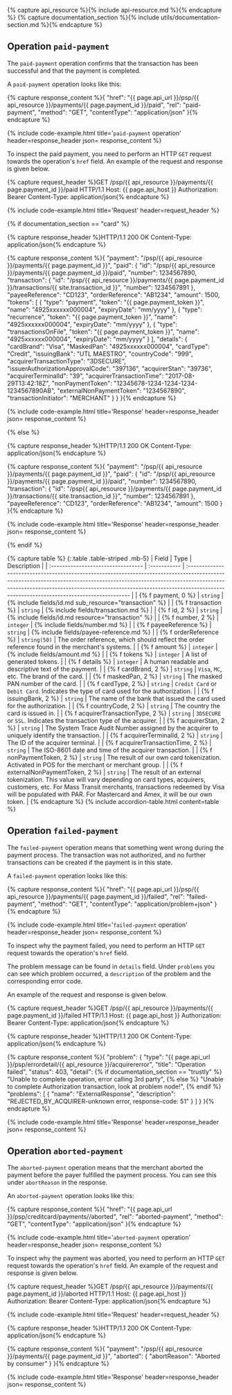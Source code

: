 {% capture api_resource %}{% include api-resource.md %}{% endcapture %}
{% capture documentation_section %}{% include utils/documentation-section.md %}{% endcapture %}

## Operation `paid-payment`

The `paid-payment` operation confirms that the transaction has been successful
and that the payment is completed.

A `paid-payment` operation looks like this:

{% capture response_content %}{
   "href": "{{ page.api_url }}/psp/{{ api_resource }}/payments/{{ page.payment_id }}/paid",
   "rel": "paid-payment",
   "method": "GET",
   "contentType": "application/json"
}{% endcapture %}

{% include code-example.html
    title='`paid-payment` operation'
    header=response_header
    json= response_content
    %}

To inspect the paid payment, you need to perform an HTTP `GET` request
towards the operation's `href` field. An example of the request and
response is given below.

{% capture request_header %}GET /psp/{{ api_resource }}/payments/{{ page.payment_id }}/paid HTTP/1.1
Host: {{ page.api_host }}
Authorization: Bearer <AccessToken>
Content-Type: application/json{% endcapture %}

{% include code-example.html
    title='Request'
    header=request_header
    %}

{% if documentation_section == "card" %}

{% capture response_header %}HTTP/1.1 200 OK
Content-Type: application/json{% endcapture %}

{% capture response_content %}{
    "payment": "/psp/{{ api_resource }}/payments/{{ page.payment_id }}",
    "paid": {
        "id": "/psp/{{ api_resource }}/payments/{{ page.payment_id }}/paid",
        "number": 1234567890,
        "transaction": {
            "id": "/psp/{{ api_resource }}/payments/{{ page.payment_id }}/transactions/{{ site.transaction_id }}",
            "number": 1234567891
        },
        "payeeReference": "CD123",
        "orderReference": "AB1234",
        "amount": 1500,
        "tokens": [
            {
                "type": "payment",
                "token": "{{ page.payment_token }}",
                "name": "4925xxxxxx000004",
                "expiryDate": "mm/yyyy"
            },
            {
                "type": "recurrence",
                "token": "{{ page.payment_token }}",
                "name": "4925xxxxxx000004",
                "expiryDate": "mm/yyyy"
            },
            {
                "type": "transactionsOnFile",
                "token": "{{ page.payment_token }}",
                "name": "4925xxxxxx000004",
                "expiryDate": "mm/yyyy"
            }
        ],
        "details": {
            "cardBrand": "Visa",
            "MaskedPan": "4925xxxxxx000004",
            "cardType": "Credit",
            "issuingBank": "UTL MAESTRO",
            "countryCode": "999",
            "acquirerTransactionType": "3DSECURE",
            "issuerAuthorizationApprovalCode": "397136",
            "acquirerStan": "39736",
            "acquirerTerminalId": "39",
            "acquirerTransactionTime": "2017-08-29T13:42:18Z",
            "nonPaymentToken": "12345678-1234-1234-1234-1234567890AB",
            "externalNonPaymentToken": "1234567890",
            "transactionInitiator": "MERCHANT"
        }
    }
}{% endcapture %}

{% include code-example.html
    title='Response'
    header=response_header
    json= response_content
    %}

{% else %}

{% capture response_header %}HTTP/1.1 200 OK
Content-Type: application/json{% endcapture %}

{% capture response_content %}{
    "payment": "/psp/{{ api_resource }}/payments/{{ page.payment_id }}",
    "paid": {
        "id": "/psp/{{ api_resource }}/payments/{{ page.payment_id }}/paid",
        "number": 1234567890,
        "transaction": {
            "id": "/psp{{ api_resource }}/payments/{{ page.payment_id }}/transactions/{{ site.transaction_id }}",
            "number": 1234567891
        },
        "payeeReference": "CD123",
        "orderReference": "AB1234",
        "amount": 1500
    }
}{% endcapture %}

{% include code-example.html
    title='Response'
    header=response_header
    json= response_content
    %}

{% endif %}

{% capture table %}
{:.table .table-striped .mb-5}
| Field                              | Type         | Description                                                                                                                                                                                                                                                                                          |
| :--------------------------------- | :----------- | :--------------------------------------------------------------------------------------------------------------------------------------------------------------------------------------------------------------------------------------------------------------------------------------------------- |
| {% f payment, 0 %}                          | `string`     | {% include fields/id.md sub_resource="transaction" %}                                                                                                                                                                                                                                     |
| {% f transaction %}              | `string`     | {% include fields/transaction.md %}                                                                                                                                                                                                                        |
| {% f id, 2 %}                      | `string`     | {% include fields/id.md resource="transaction" %}                                                                                                                                                                                                                                         |
| {% f number, 2 %}                  | `integer`    | {% include fields/number.md %}                                                                                         |
| {% f payeeReference %}           | `string`     | {% include fields/payee-reference.md %}                                                                                                                                                                                                       |
| {% f orderReference %}           | `string(50)` | The order reference, which should reflect the order reference found in the merchant's systems.                                                                                                                                                                                                              |
| {% f amount %}                   | `integer`    | {% include fields/amount.md %}                                                                                                                                                                                                                                                            |
| {% f tokens %}                   | `integer`    | A list of generated tokens.                                                                                                                                                                                                                                                                            |
| {% f details %}                  | `integer`    | A human readable and descriptive text of the payment.                                                                                                                                                                                                                                                |
| {% f cardBrand, 2 %}               | `string`     | `Visa`, `MC`, etc. The brand of the card.                                                                                                                                                                                                                                                            |
| {% f maskedPan, 2 %}               | `string`     | The masked PAN number of the card.                                                                                                                                                                                                                                                                   |
| {% f cardType, 2 %}                | `string`     | `Credit Card` or `Debit Card`. Indicates the type of card used for the authorization.                                                                                                                                                                                                                |
| {% f issuingBank, 2 %}             | `string`     | The name of the bank that issued the card used for the authorization.                                                                                                                                                                                                                                |
| {% f countryCode, 2 %}             | `string`     | The country the card is issued in.                                                                                                                                                                                                                                                                   |
| {% f acquirerTransactionType, 2 %} | `string`     | `3DSECURE` or `SSL`. Indicates the transaction type of the acquirer.                                                                                                                                                                                                                                 |
| {% f acquirerStan, 2 %}            | `string`     | The System Trace Audit Number assigned by the acquirer to uniquely identify the transaction.                                                                                                                                                                                                         |
| {% f acquirerTerminalId, 2 %}      | `string`     | The ID of the acquirer terminal.                                                                                                                                                                                                                                                                     |
| {% f acquirerTransactionTime, 2 %} | `string`     | The ISO-8601 date and time of the acquirer transaction.                                                                                                                                                                                                                                              |
| {% f nonPaymentToken, 2 %}         | `string`     | The result of our own card tokenization. Activated in POS for the merchant or merchant group.                                                                                                                                                                                                     |
| {% f externalNonPaymentToken, 2 %} | `string`     | The result of an external tokenization. This value will vary depending on card types, acquirers, customers, etc. For Mass Transit merchants, transactions redeemed by Visa will be populated with PAR. For Mastercard and Amex, it will be our own token. |
{% endcapture %}
{% include accordion-table.html content=table %}

## Operation `failed-payment`

The `failed-payment` operation means that something went wrong during the
payment process. The transaction was not authorized, and no further transactions
can be created if the payment is in this state.

A `failed-payment` operation looks like this:

{% capture response_content %}{
   "href": "{{ page.api_url }}/psp/{{ api_resource }}/payments/{{ page.payment_id }}/failed",
   "rel": "failed-payment",
   "method": "GET",
   "contentType": "application/problem+json"
}{% endcapture %}

{% include code-example.html
    title='`failed-payment` operation'
    header=response_header
    json= response_content
    %}

To inspect why the payment failed, you need to perform an HTTP `GET` request
towards the operation's `href` field.

The problem message can be found in `details` field. Under `problems` you can
see which problem occurred, a `description` of the problem and the corresponding
error code.

An example of the request and response is given below.

{% capture request_header %}GET /psp/{{ api_resource }}/payments/{{ page.payment_id }}/failed HTTP/1.1
Host: {{ page.api_host }}
Authorization: Bearer <AccessToken>
Content-Type: application/json{% endcapture %}

{% capture response_header %}HTTP/1.1 200 OK
Content-Type: application/json{% endcapture %}

{% capture response_content %}{
    "problem": {
        "type": "{{ page.api_url }}/psp/errordetail/{{ api_resource }}/acquirererror",
        "title": "Operation failed",
        "status": 403,
        "detail": {% if documentation_section == "trustly" %} "Unable to complete operation, error calling 3rd party", {% else %} "Unable to complete Authorization transaction, look at problem node!", {% endif %}
        "problems": [
            {
                "name": "ExternalResponse",
                "description": "REJECTED_BY_ACQUIRER-unknown error, response-code: 51"
            }
        ]
    }
}{% endcapture %}

{% include code-example.html
    title='Response'
    header=response_header
    json= response_content
    %}

## Operation `aborted-payment`

The `aborted-payment` operation means that the merchant aborted the payment
before the payer fulfilled the payment process. You can see this under
`abortReason` in the response.

An `aborted-payment` operation looks like this:

{% capture response_content %}{
    "href": "{{ page.api_url }}/psp/creditcard/payments/<paymentId>/aborted",
    "rel": "aborted-payment",
    "method": "GET",
    "contentType": "application/json"
}{% endcapture %}

{% include code-example.html
    title='`aborted-payment` operation'
    header=response_header
    json= response_content
    %}

To inspect why the payment was aborted, you need to perform an HTTP `GET`
request towards the operation's `href` field. An example of the request and
response is given below.

{% capture request_header %}GET /psp/{{ api_resource }}/payments/{{ page.payment_id }}/aborted HTTP/1.1
Host: {{ page.api_host }}
Authorization: Bearer <AccessToken>
Content-Type: application/json{% endcapture %}

{% include code-example.html
    title='Request'
    header=request_header
    %}

{% capture response_header %}HTTP/1.1 200 OK
Content-Type: application/json{% endcapture %}

{% capture response_content %}{
    "payment": "/psp/{{ api_resource }}/payments/{{ page.payment_id }}",
    "aborted": {
        "abortReason": "Aborted by consumer"
    }
}{% endcapture %}

{% include code-example.html
    title='Response'
    header=response_header
    json= response_content
    %}
